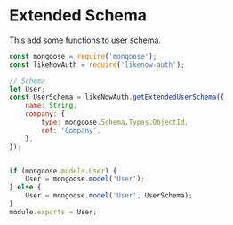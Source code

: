 # Extended Schema
This add some functions to user schema.
```javascript
const mongoose = require('mongoose');
const likeNowAuth = require('likenow-auth');

// Schema
let User;
const UserSchema = likeNowAuth.getExtendedUserSchema({
	name: String,
	company: {
		type: mongoose.Schema.Types.ObjectId,
		ref: 'Company',
	},
});


if (mongoose.models.User) {
	User = mongoose.model('User');
} else {
	User = mongoose.model('User', UserSchema);
}
module.exports = User;
```